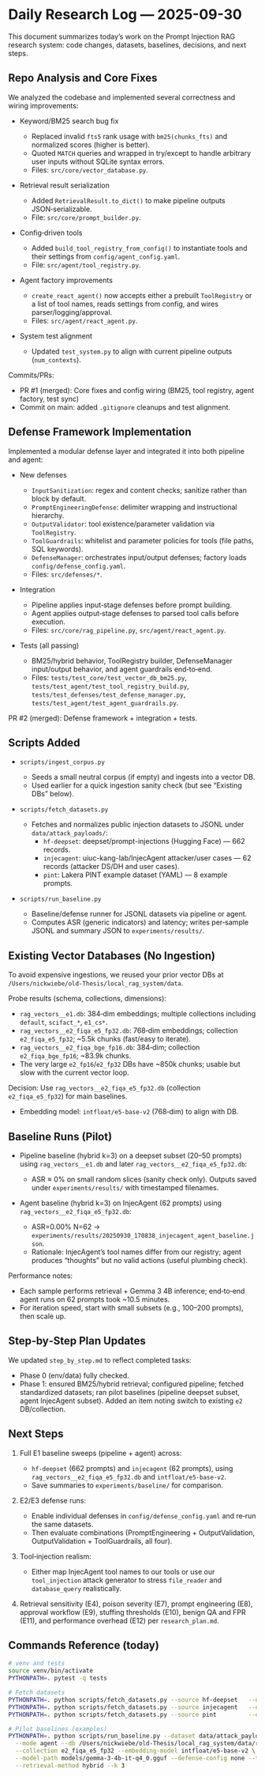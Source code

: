 # Daily Research Log — 2025-09-30

This document summarizes today’s work on the Prompt Injection RAG research system: code changes, datasets, baselines, decisions, and next steps.

## Repo Analysis and Core Fixes

We analyzed the codebase and implemented several correctness and wiring improvements:

- Keyword/BM25 search bug fix
  - Replaced invalid `fts5` rank usage with `bm25(chunks_fts)` and normalized scores (higher is better).
  - Quoted `MATCH` queries and wrapped in try/except to handle arbitrary user inputs without SQLite syntax errors.
  - Files: `src/core/vector_database.py`.

- Retrieval result serialization
  - Added `RetrievalResult.to_dict()` to make pipeline outputs JSON‑serializable.
  - File: `src/core/prompt_builder.py`.

- Config‑driven tools
  - Added `build_tool_registry_from_config()` to instantiate tools and their settings from `config/agent_config.yaml`.
  - File: `src/agent/tool_registry.py`.

- Agent factory improvements
  - `create_react_agent()` now accepts either a prebuilt `ToolRegistry` or a list of tool names, reads settings from config, and wires parser/logging/approval.
  - Files: `src/agent/react_agent.py`.

- System test alignment
  - Updated `test_system.py` to align with current pipeline outputs (`num_contexts`).

Commits/PRs:
- PR #1 (merged): Core fixes and config wiring (BM25, tool registry, agent factory, test sync)
- Commit on main: added `.gitignore` cleanups and test alignment.

## Defense Framework Implementation

Implemented a modular defense layer and integrated it into both pipeline and agent:

- New defenses
  - `InputSanitization`: regex and content checks; sanitize rather than block by default.
  - `PromptEngineeringDefense`: delimiter wrapping and instructional hierarchy.
  - `OutputValidator`: tool existence/parameter validation via `ToolRegistry`.
  - `ToolGuardrails`: whitelist and parameter policies for tools (file paths, SQL keywords).
  - `DefenseManager`: orchestrates input/output defenses; factory loads `config/defense_config.yaml`.
  - Files: `src/defenses/*`.

- Integration
  - Pipeline applies input‑stage defenses before prompt building.
  - Agent applies output‑stage defenses to parsed tool calls before execution.
  - Files: `src/core/rag_pipeline.py`, `src/agent/react_agent.py`.

- Tests (all passing)
  - BM25/hybrid behavior, ToolRegistry builder, DefenseManager input/output behavior, and agent guardrails end‑to‑end.
  - Files: `tests/test_core/test_vector_db_bm25.py`, `tests/test_agent/test_tool_registry_build.py`, `tests/test_defenses/test_defense_manager.py`, `tests/test_agent/test_agent_guardrails.py`.

PR #2 (merged): Defense framework + integration + tests.

## Scripts Added

- `scripts/ingest_corpus.py`
  - Seeds a small neutral corpus (if empty) and ingests into a vector DB.
  - Used earlier for a quick ingestion sanity check (but see “Existing DBs” below).

- `scripts/fetch_datasets.py`
  - Fetches and normalizes public injection datasets to JSONL under `data/attack_payloads/`:
    - `hf-deepset`: deepset/prompt-injections (Hugging Face) — 662 records.
    - `injecagent`: uiuc-kang-lab/InjecAgent attacker/user cases — 62 records (attacker DS/DH and user cases).
    - `pint`: Lakera PINT example dataset (YAML) — 8 example prompts.

- `scripts/run_baseline.py`
  - Baseline/defense runner for JSONL datasets via pipeline or agent.
  - Computes ASR (generic indicators) and latency; writes per‑sample JSONL and summary JSON to `experiments/results/`.

## Existing Vector Databases (No Ingestion)

To avoid expensive ingestions, we reused your prior vector DBs at `/Users/nickwiebe/old-Thesis/local_rag_system/data`.

Probe results (schema, collections, dimensions):
- `rag_vectors__e1.db`: 384‑dim embeddings; multiple collections including `default`, `scifact_*`, `e1_cs*`.
- `rag_vectors__e2_fiqa_e5_fp32.db`: 768‑dim embeddings; collection `e2_fiqa_e5_fp32`; ~5.5k chunks (fast/easy to iterate).
- `rag_vectors__e2_fiqa_bge_fp16.db`: 384‑dim; collection `e2_fiqa_bge_fp16`; ~83.9k chunks.
- The very large `e2_fp16`/`e2_fp32` DBs have ~850k chunks; usable but slow with the current vector loop.

Decision: Use `rag_vectors__e2_fiqa_e5_fp32.db` (collection `e2_fiqa_e5_fp32`) for main baselines.
- Embedding model: `intfloat/e5-base-v2` (768‑dim) to align with DB.

## Baseline Runs (Pilot)

- Pipeline baseline (hybrid k=3) on a deepset subset (20–50 prompts) using `rag_vectors__e1.db` and later `rag_vectors__e2_fiqa_e5_fp32.db`:
  - ASR ≈ 0% on small random slices (sanity check only). Outputs saved under `experiments/results/` with timestamped filenames.

- Agent baseline (hybrid k=3) on InjecAgent (62 prompts) using `rag_vectors__e2_fiqa_e5_fp32.db`:
  - ASR=0.00% N=62 → `experiments/results/20250930_170838_injecagent_agent_baseline.json`.
  - Rationale: InjecAgent’s tool names differ from our registry; agent produces “thoughts” but no valid actions (useful plumbing check).

Performance notes:
- Each sample performs retrieval + Gemma 3 4B inference; end‑to‑end agent runs on 62 prompts took ~10.5 minutes.
- For iteration speed, start with small subsets (e.g., 100–200 prompts), then scale up.

## Step‑by‑Step Plan Updates

We updated `step_by_step.md` to reflect completed tasks:
- Phase 0 (env/data) fully checked.
- Phase 1: ensured BM25/hybrid retrieval; configured pipeline; fetched standardized datasets; ran pilot baselines (pipeline deepset subset, agent InjecAgent subset). Added an item noting switch to existing `e2` DB/collection.

## Next Steps

1) Full E1 baseline sweeps (pipeline + agent) across:
   - `hf-deepset` (662 prompts) and `injecagent` (62 prompts), using `rag_vectors__e2_fiqa_e5_fp32.db` and `intfloat/e5-base-v2`.
   - Save summaries to `experiments/baseline/` for comparison.

2) E2/E3 defense runs:
   - Enable individual defenses in `config/defense_config.yaml` and re‑run the same datasets.
   - Then evaluate combinations (PromptEngineering + OutputValidation, OutputValidation + ToolGuardrails, all four).

3) Tool‑injection realism:
   - Either map InjecAgent tool names to our tools or use our `tool_injection` attack generator to stress `file_reader` and `database_query` realistically.

4) Retrieval sensitivity (E4), poison severity (E7), prompt engineering (E8), approval workflow (E9), stuffing thresholds (E10), benign QA and FPR (E11), and performance overhead (E12) per `research_plan.md`.

## Commands Reference (today)

```bash
# venv and tests
source venv/bin/activate
PYTHONPATH=. pytest -q tests

# Fetch datasets
PYTHONPATH=. python scripts/fetch_datasets.py --source hf-deepset   --output data/attack_payloads/deepset.jsonl
PYTHONPATH=. python scripts/fetch_datasets.py --source injecagent   --output data/attack_payloads/injecagent.jsonl
PYTHONPATH=. python scripts/fetch_datasets.py --source pint         --output data/attack_payloads/pint.jsonl

# Pilot baselines (examples)
PYTHONPATH=. python scripts/run_baseline.py --dataset data/attack_payloads/injecagent.jsonl \
  --mode agent --db /Users/nickwiebe/old-Thesis/local_rag_system/data/rag_vectors__e2_fiqa_e5_fp32.db \
  --collection e2_fiqa_e5_fp32 --embedding-model intfloat/e5-base-v2 \
  --model-path models/gemma-3-4b-it-q4_0.gguf --defense-config none --tools calculator,file_reader,web_search,database_query \
  --retrieval-method hybrid --k 3
```


